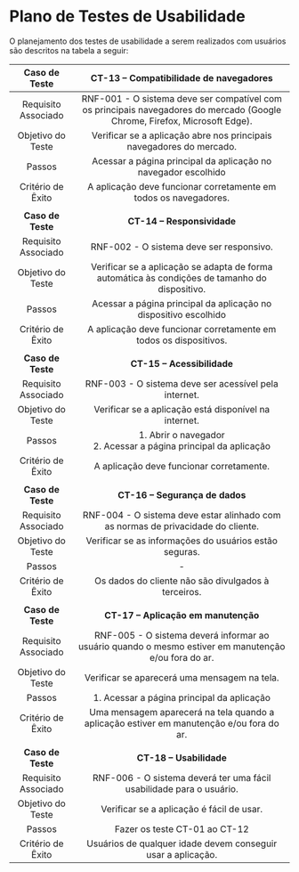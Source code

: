 # Plano de Testes de Usabilidade

O planejamento dos testes de usabilidade a serem realizados com usuários são descritos na tabela a seguir:

| **Caso de Teste** 	| **CT-13 – Compatibilidade de navegadores** 	|
| :---:	| :---:	|
|Requisito Associado | RNF-001 - O sistema deve ser compatível com os principais navegadores do mercado (Google Chrome, Firefox, Microsoft Edge). |
| Objetivo do Teste 	| Verificar se a aplicação abre nos principais navegadores do mercado. |
| Passos 	| Acessar a página principal da aplicação no navegador escolhido |
|Critério de Êxito | A aplicação deve funcionar corretamente em todos os navegadores. |
|  	|  	|
| **Caso de Teste** 	| **CT-14 – Responsividade** 	|
|Requisito Associado | RNF-002 - O sistema deve ser responsivo. |
| Objetivo do Teste 	| Verificar se a aplicação se adapta de forma automática às condições de tamanho do dispositivo.|
| Passos 	| Acessar a página principal da aplicação no dispositivo escolhido |
|Critério de Êxito | A aplicação deve funcionar corretamente em todos os dispositivos. |
|  	|  	|
| **Caso de Teste** 	| **CT-15 – Acessibilidade** 	|
|Requisito Associado | RNF-003 - O sistema deve ser acessível pela internet. |
| Objetivo do Teste 	| Verificar se a aplicação está disponível na internet. |
| Passos 	| 1. Abrir o navegador<br> 2. Acessar a página principal da aplicação |
|Critério de Êxito | A aplicação deve funcionar corretamente. |
|  	|  	|
| **Caso de Teste** 	| **CT-16 – Segurança de dados** 	|
|Requisito Associado | RNF-004 - O sistema deve estar alinhado com as normas de privacidade do cliente. |
| Objetivo do Teste 	| Verificar se as informações do usuários estão seguras. |
| Passos 	| - |
|Critério de Êxito | Os dados do cliente não são divulgados à terceiros. |
|  	|  	|
| **Caso de Teste** 	| **CT-17 – Aplicação em manutenção** 	|
|Requisito Associado | RNF-005 - O sistema deverá informar ao usuário quando o mesmo estiver em manutenção e/ou fora do ar. |
| Objetivo do Teste 	| Verificar se aparecerá uma mensagem na tela. |
| Passos 	| 1. Acessar a página principal da aplicação |
|Critério de Êxito | Uma mensagem aparecerá na tela quando a aplicação estiver em manutenção e/ou fora do ar. |
|  	|  	|
| **Caso de Teste** 	| **CT-18 – Usabilidade** 	|
|Requisito Associado | RNF-006 - O sistema deverá ter uma fácil usabilidade para o usuário. |
| Objetivo do Teste 	| Verificar se a aplicação é fácil de usar. |
| Passos 	| Fazer os teste CT-01 ao CT-12 |
|Critério de Êxito | Usuários de qualquer idade devem conseguir usar a aplicação. |
